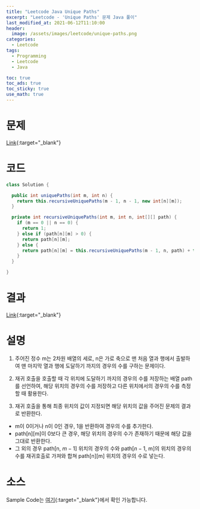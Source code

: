 ```yaml
---
title: "Leetcode Java Unique Paths"
excerpt: "Leetcode - 'Unique Paths' 문제 Java 풀이"
last_modified_at: 2021-06-12T11:10:00
header:
  image: /assets/images/leetcode/unique-paths.png
categories:
  - Leetcode
tags:
  - Programming
  - Leetcode
  - Java

toc: true
toc_ads: true
toc_sticky: true
use_math: true
---
```

# 문제
[Link](https://leetcode.com/problems/unique-paths/){:target="_blank"}

# 코드
```java
class Solution {

  public int uniquePaths(int m, int n) {
    return this.recursiveUniquePaths(m - 1, n - 1, new int[n][m]);
  }

  private int recursiveUniquePaths(int m, int n, int[][] path) {
    if (m == 0 || n == 0) {
      return 1;
    } else if (path[n][m] > 0) {
      return path[n][m];
    } else {
      return path[n][m] = this.recursiveUniquePaths(m - 1, n, path) + this.recursiveUniquePaths(m, n - 1, path);
    }
  }

}
```

# 결과
[Link](https://leetcode.com/submissions/detail/506597064/){:target="_blank"}

# 설명
1. 주어진 정수 m는 2차원 배열의 세로, n은 가로 축으로 맨 처음 열과 행에서 출발하여 맨 마지막 열과 행에 도달하기 까지의 경우의 수를 구하는 문제이다.

2. 재귀 호출을 호출할 때 각 위치에 도달하기 까지의 경우의 수를 저장하는 배열 path를 선언하여, 해당 위치의 경우의 수를 저장하고 다른 위치에서의 경우의 수를 측정할 때 활용한다.

3. 재귀 호출을 통해 최종 위치의 값이 지정되면 해당 위치의 값을 주어진 문제의 결과로 반환한다.
- m이 0이거나 n이 0인 경우, 1을 반환하여 경우의 수를 추가한다.
- path[n][m]이 0보다 큰 경우, 해당 위치의 경우의 수가 존재하기 때문에 해당 값을 그대로 반환한다.
- 그 외의 경우 path[n, $m - 1$] 위치의 경우의 수와 path[$n - 1$, m]의 위치의 경우의 수를 재귀호출로 가져와 합쳐 path[n][m] 위치의 경우의 수로 넣는다.

# 소스
Sample Code는 [여기](https://github.com/GracefulSoul/leetcode/blob/master/src/main/java/gracefulsoul/problems/UniquePaths.java){:target="_blank"}에서 확인 가능합니다.